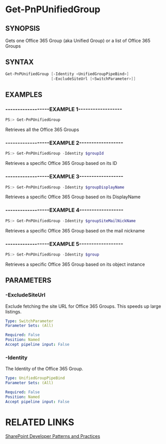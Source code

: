 # Get-PnPUnifiedGroup

## SYNOPSIS
Gets one Office 365 Group (aka Unified Group) or a list of Office 365 Groups

## SYNTAX 

```powershell
Get-PnPUnifiedGroup [-Identity <UnifiedGroupPipeBind>]
                    [-ExcludeSiteUrl [<SwitchParameter>]]
```

## EXAMPLES

### ------------------EXAMPLE 1------------------
```powershell
PS:> Get-PnPUnifiedGroup
```

Retrieves all the Office 365 Groups

### ------------------EXAMPLE 2------------------
```powershell
PS:> Get-PnPUnifiedGroup -Identity $groupId
```

Retrieves a specific Office 365 Group based on its ID

### ------------------EXAMPLE 3------------------
```powershell
PS:> Get-PnPUnifiedGroup -Identity $groupDisplayName
```

Retrieves a specific Office 365 Group based on its DisplayName

### ------------------EXAMPLE 4------------------
```powershell
PS:> Get-PnPUnifiedGroup -Identity $groupSiteMailNickName
```

Retrieves a specific Office 365 Group based on the mail nickname

### ------------------EXAMPLE 5------------------
```powershell
PS:> Get-PnPUnifiedGroup -Identity $group
```

Retrieves a specific Office 365 Group based on its object instance

## PARAMETERS

### -ExcludeSiteUrl
Exclude fetching the site URL for Office 365 Groups. This speeds up large listings.

```yaml
Type: SwitchParameter
Parameter Sets: (All)

Required: False
Position: Named
Accept pipeline input: False
```

### -Identity
The Identity of the Office 365 Group.

```yaml
Type: UnifiedGroupPipeBind
Parameter Sets: (All)

Required: False
Position: Named
Accept pipeline input: False
```

# RELATED LINKS

[SharePoint Developer Patterns and Practices](http://aka.ms/sppnp)